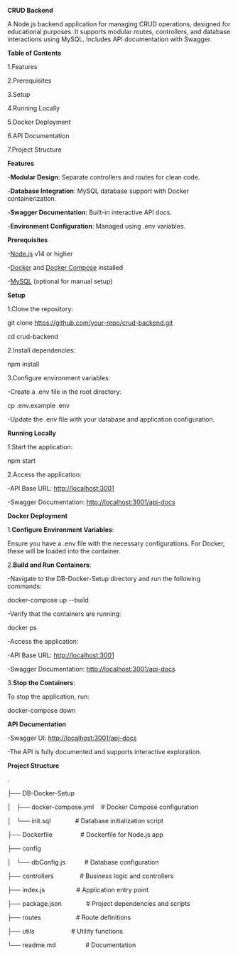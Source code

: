**CRUD Backend**

A Node.js backend application for managing CRUD operations, designed for educational purposes. It supports modular routes, controllers, and database interactions using MySQL. Includes API documentation with Swagger.

**Table of Contents**

1.Features

2.Prerequisites

3.Setup

4.Running Locally

5.Docker Deployment

6.API Documentation

7.Project Structure

**Features**

-**Modular Design**: Separate controllers and routes for clean code.

-**Database Integration**: MySQL database support with Docker containerization.

-**Swagger Documentation**: Built-in interactive API docs.

-**Environment Configuration**: Managed using .env variables.

**Prerequisites**

-[Node.js](https://nodejs.org/) v14 or higher

-[Docker](https://www.docker.com/) and [Docker Compose](https://docs.docker.com/compose/) installed

-[MySQL](https://www.mysql.com/) (optional for manual setup)

**Setup**

1.Clone the repository:

git clone https://github.com/your-repo/crud-backend.git

cd crud-backend

2.Install dependencies:

npm install

3.Configure environment variables:

-Create a .env file in the root directory:

cp .env.example .env

-Update the .env file with your database and application configuration.

**Running Locally**

1.Start the application:

npm start

2.Access the application:

-API Base URL: [http://localhost:3001](http://localhost:3001)

-Swagger Documentation: [http://localhost:3001/api-docs](http://localhost:3001/api-docs)

**Docker Deployment**

1.**Configure Environment Variables**:

Ensure you have a .env file with the necessary configurations. For Docker, these will be loaded into the container.

2.**Build and Run Containers**:

-Navigate to the DB-Docker-Setup directory and run the following commands:

docker-compose up --build

-Verify that the containers are running:

docker ps

-Access the application:

-API Base URL: [http://localhost:3001](http://localhost:3001)

-Swagger Documentation: [http://localhost:3001/api-docs](http://localhost:3001/api-docs)

3.**Stop the Containers**:

To stop the application, run:

docker-compose down

**API Documentation**

-Swagger UI: [http://localhost:3001/api-docs](http://localhost:3001/api-docs)

-The API is fully documented and supports interactive exploration.

**Project Structure**

.

├── DB-Docker-Setup

│   ├── docker-compose.yml    # Docker Compose configuration

│   └── init.sql              # Database initialization script

├── Dockerfile                # Dockerfile for Node.js app

├── config

│   └── dbConfig.js           # Database configuration

├── controllers               # Business logic and controllers

├── index.js                  # Application entry point

├── package.json              # Project dependencies and scripts

├── routes                    # Route definitions

├── utils                     # Utility functions

└── readme.md                 # Documentation

